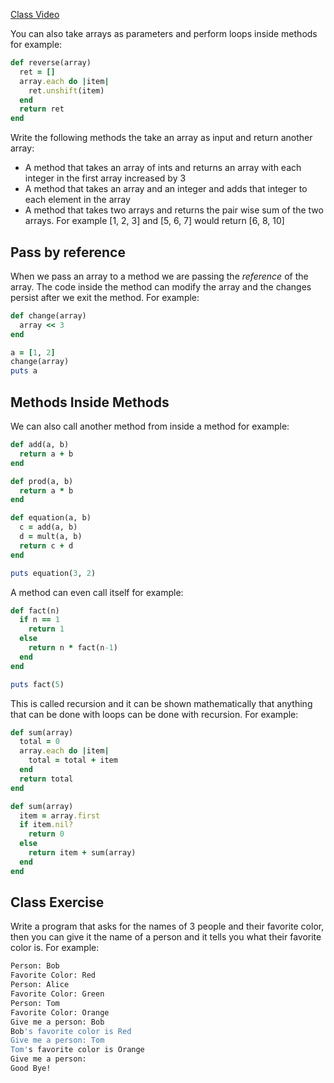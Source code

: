 [Class Video](https://youtu.be/bzMyO0zv5Wk)

You can also take arrays as parameters and perform loops inside methods for example:

```ruby
def reverse(array)
  ret = []
  array.each do |item|
    ret.unshift(item)
  end
  return ret
end
```

Write the following methods the take an array as input and return another array:

- A method that takes an array of ints and returns an array with each integer in the first array increased by 3
- A method that takes an array and an integer and adds that integer to each element in the array
- A method that takes two arrays and returns the pair wise sum of the two arrays. For example [1, 2, 3] and [5, 6, 7] would return [6, 8, 10]

## Pass by reference

When we pass an array to a method we are passing the *reference* of the array. The code inside the method can modify the array and the changes persist after we exit the method. For example:

```ruby
def change(array)
  array << 3
end

a = [1, 2]
change(array)
puts a
```

## Methods Inside Methods

We can also call another method from inside a method for example:

```ruby
def add(a, b)
  return a + b
end

def prod(a, b)
  return a * b
end

def equation(a, b)
  c = add(a, b)
  d = mult(a, b)
  return c + d
end

puts equation(3, 2)
```

A method can even call itself for example:

```ruby
def fact(n)
  if n == 1
    return 1
  else
    return n * fact(n-1)
  end
end

puts fact(5)
```

This is called recursion and it can be shown mathematically that anything that can be done with loops can be done with recursion. For example:

```ruby
def sum(array)
  total = 0
  array.each do |item|
    total = total + item
  end
  return total
end

def sum(array)
  item = array.first
  if item.nil?
    return 0
  else
    return item + sum(array)
  end
end
```
## Class Exercise

Write a program that asks for the names of 3 people and their favorite color, then you can give it the name of a person and it tells you what their favorite color is. For example:

```bash
Person: Bob
Favorite Color: Red
Person: Alice
Favorite Color: Green
Person: Tom
Favorite Color: Orange
Give me a person: Bob
Bob's favorite color is Red
Give me a person: Tom
Tom's favorite color is Orange
Give me a person:
Good Bye!
```
